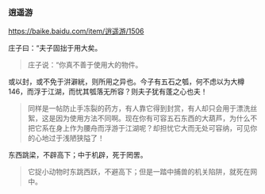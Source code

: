 ### 逍遥游
https://baike.baidu.com/item/逍遥游/1506

庄子曰：“夫子固拙于用大矣。
>庄子说：“你真不善于使用大的物件。

或以封，或不免于洴澼絖，则所用之异也。今子有五石之瓠，何不虑以为大樽146，而浮于江湖，而忧其瓠落无所容？则夫子犹有蓬之心也夫！
>同样是一帖防止手冻裂的药方，有人靠它得到封赏，有人却只会用于漂洗丝絮，这是因为使用方法不同啊。现在你有可容五石东西的大葫芦，为什么不把它系在身上作为腰舟而浮游于江湖呢？却担忧它大而无处可容纳，可见你的心地过于浅陋狭隘了！

东西跳梁，不辟高下；中于机辟，死于罔罟。
>它捉小动物时东跳西跃，不避高下；但是一踏中捕兽的机关陷阱，就死在网中。
